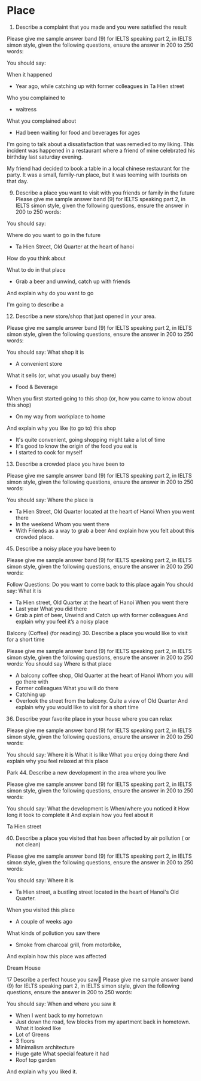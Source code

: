 # Place

1. Describe a complaint that you made and you were satisfied the result

Please give me sample answer band (9) for IELTS speaking part 2, in IELTS simon style, given the following questions, ensure the answer in 200 to 250 words:

You should say:

When it happened
- Year ago, while catching up with former colleagues in Ta Hien street

Who you complained to
- waitress

What you complained about
- Had been waiting for food and beverages for ages

I'm going to talk about a dissatisfaction that was remedied to my liking. This incident was happened in a restaurant where a friend of mine celebrated his birthday last saturday evening.

My friend had decided to book a table in a local chinese restaurant for the party. It was a small, family-run place, but it was teeming with tourists on that day.

9. Describe a place you want to visit with you friends or family in the future
Please give me sample answer band (9) for IELTS speaking part 2, in IELTS simon style, given the following questions, ensure the answer in 200 to 250 words:

You should say:

Where do you want to go in the future
- Ta Hien Street, Old Quarter at the heart of hanoi

How do you think about

What to do in that place
- Grab a beer and unwind, catch up with friends

And explain why do you want to go 

I'm going to describe a 

12. Describe a new store/shop that just opened in your area.

Please give me sample answer band (9) for IELTS speaking part 2, in IELTS simon style, given the following questions, ensure the answer in 200 to 250 words:

You should say:
What shop it is
- A convenient store

What it sells (or, what you usually buy there)
- Food & Beverage

When you first started going to this shop (or, how you came to know about
this shop)
- On my way from workplace to home

And explain why you like (to go to) this shop
- It's quite convenient, going shopping might take a lot of time
- It's good to know the origin of the food you eat is 
- I started to cook for myself



13. Describe a crowded place you have been to

Please give me sample answer band (9) for IELTS speaking part 2, in IELTS simon style, given the following questions, ensure the answer in 200 to 250 words:

You should say:
Where the place is
- Ta Hien Street, Old Quarter located at the heart of Hanoi
When you went there
- In the weekend
Whom you went there
- With Friends as a way to grab a beer
And explain how you felt about this crowded place.


45. Describe a noisy place you have been to

Please give me sample answer band (9) for IELTS speaking part 2, in IELTS simon style, given the following questions, ensure the answer in 200 to 250 words:

Follow Questions: Do you want to come back to this place again
You should say:
What it is
- Ta Hien street, Old Quarter at the heart of Hanoi
When you went there
- Last year
What you did there
- Grab a pint of beer, Unwind and Catch up with former colleagues
And explain why you feel it’s a noisy place


Balcony (Coffee) (for reading)
30. Describe a place you would like to visit for a short time

Please give me sample answer band (9) for IELTS speaking part 2, in IELTS simon style, given the following questions, ensure the answer in 200 to 250 words:
You should say
Where is that place
- A balcony coffee shop, Old Quarter at the heart of Hanoi
Whom you will go there with
- Former colleagues
What you will do there
- Catching up 
- Overlook the street from the balcony. Quite a view of Old Quarter
And explain why you would like to visit for a short time

36. Describe your favorite place in your house where you can relax

Please give me sample answer band (9) for IELTS speaking part 2, in IELTS simon style, given the following questions, ensure the answer in 200 to 250 words:

You should say:
Where it is
What it is like
What you enjoy doing there
And explain why you feel relaxed at this place

Park
44. Describe a new development in the area where you live

Please give me sample answer band (9) for IELTS speaking part 2, in IELTS simon style, given the following questions, ensure the answer in 200 to 250 words:

You should say:
What the development is
When/where you noticed it
How long it took to complete it
And explain how you feel about it



Ta Hien street

40. Describe a place you visited that has been affected by air pollution ( or not clean)

Please give me sample answer band (9) for IELTS speaking part 2, in IELTS simon style, given the following questions, ensure the answer in 200 to 250 words:

You should say:
Where it is
- Ta Hien street, a bustling street located in the heart of Hanoi's Old Quarter.

When you visited this place
- A couple of weeks ago

What kinds of pollution you saw there
- Smoke from charcoal grill, from motorbike, 

And explain how this place was affected

Dream House

17 Describe a perfect house you saw
Please give me sample answer band (9) for IELTS speaking part 2, in IELTS simon style, given the following questions, ensure the answer in 200 to 250 words:

You should say:
When and where you saw it
+ When I went back to my hometown
+ Just down the road, few blocks from my apartment back in hometown.
What it looked like
+ Lot of Greens
+ 3 floors
+ Minimalism architecture
+ Huge gate
What special feature it had
+ Roof top garden

And explain why you liked it.
